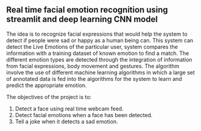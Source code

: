 ## Real time facial emotion recognition using streamlit and deep learning CNN model


<p>The idea is to recognize facial expressions that would help the system to detect if people were sad or happy as a human being can. This system can detect the Live Emotions
of the particular user, system compares the information with
a training dataset of known emotion to find a match. The different emotion types are detected through the
integration of information from facial expressions, body movement and gestures. The algorithm involve the use of different machine learning algorithms in which a large set of annotated data is fed into the algorithms for the system to learn and predict the appropriate emotion.</p>


The objectives of the project is to:
1. Detect a face using real time webcam feed.
2. Detect facial emotions when a face has been detected. 
3. Tell a joke when it detects a sad emotion.
